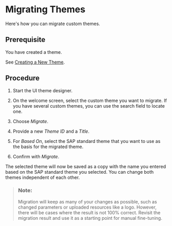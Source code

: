 <!-- loiocb63341115d444ac8bec8bb44ad63498 -->

# Migrating Themes

Here's how you can migrate custom themes.



<a name="loiocb63341115d444ac8bec8bb44ad63498__section_iwy_fxm_rrb"/>

## Prerequisite

You have created a theme.

See [Creating a New Theme](creating-a-new-theme-72c730b.md).



<a name="loiocb63341115d444ac8bec8bb44ad63498__section_swp_gxm_rrb"/>

## Procedure

1.  Start the UI theme designer.

2.  On the welcome screen, select the custom theme you want to migrate. If you have several custom themes, you can use the search field to locate one.

3.  Choose *Migrate*.

4.  Provide a new *Theme ID* and a *Title*.

5.  For *Based On*, select the SAP standard theme that you want to use as the basis for the migrated theme.

6.  Confirm with *Migrate*.


The selected theme will now be saved as a copy with the name you entered based on the SAP standard theme you selected. You can change both themes independent of each other.

> ### Note:  
> Migration will keep as many of your changes as possible, such as changed parameters or uploaded resources like a logo. However, there will be cases where the result is not 100% correct. Revisit the migration result and use it as a starting point for manual fine-tuning.

